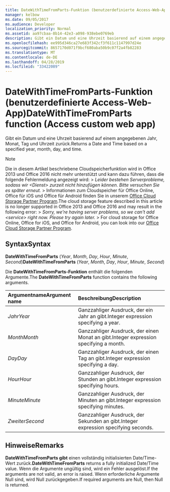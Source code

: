 ```yaml
---
title: DateWithTimeFromParts-Funktion (benutzerdefinierte Access-Web-App)
manager: kelbow
ms.date: 09/05/2017
ms.audience: Developer
localization_priority: Normal
ms.assetid: aa97cbaa-8b14-42e3-a098-938ebe0769eb
description: Gibt ein Datum und eine Uhrzeit basierend auf einem angegebenen Jahr, Monat, Tag und Uhrzeit zurück.
ms.openlocfilehash: ee995d346ca27e683f342cf3f611c1147997d24e
ms.sourcegitcommit: 8657170d071f9bcf680aba50b9c07f2a4fb82283
ms.translationtype: MT
ms.contentlocale: de-DE
ms.lasthandoff: 04/28/2019
ms.locfileid: "33422089"
---
```

# <a name="datewithtimefromparts-function-access-custom-web-app"></a><span data-ttu-id="d37a4-103">DateWithTimeFromParts-Funktion (benutzerdefinierte Access-Web-App)</span><span class="sxs-lookup"><span data-stu-id="d37a4-103">DateWithTimeFromParts function (Access custom web app)</span></span>

<span data-ttu-id="d37a4-104">Gibt ein Datum und eine Uhrzeit basierend auf einem angegebenen Jahr, Monat, Tag und Uhrzeit zurück.</span><span class="sxs-lookup"><span data-stu-id="d37a4-104">Returns a Date and Time based on a specified year, month, day, and time.</span></span>
  
> [!NOTE]
> <span data-ttu-id="d37a4-p101">Die in diesem Artikel beschriebene Cloudspeicherfunktion wird in Office 2013 und Office 2016 nicht mehr unterstützt und kann dazu führen, dass die folgende Fehlermeldung angezeigt wird: >  *Leider bestehen Serverprobleme, sodass wir \<Dienst\> zurzeit nicht hinzufügen können. Bitte versuchen Sie es später erneut.* > Informationen zum Cloudspeicher für Office Online, Office für iOS und Office für Android finden Sie in unserem [Office Cloud Storage Partner Program](https://dev.office.com/programs/officecloudstorage).</span><span class="sxs-lookup"><span data-stu-id="d37a4-p101">The cloud storage feature described in this article is no longer supported in Office 2013 and Office 2016 and may result in the following error: >  *Sorry, we're having server problems, so we can't add \<service\> right now. Please try again later.* > For cloud storage for Office Online, Office for iOS, and Office for Android, you can look into our [Office Cloud Storage Partner Program](https://dev.office.com/programs/officecloudstorage).</span></span> 
  
## <a name="syntax"></a><span data-ttu-id="d37a4-107">Syntax</span><span class="sxs-lookup"><span data-stu-id="d37a4-107">Syntax</span></span>

<span data-ttu-id="d37a4-108">**DateWithTimeFromParts** (*Year*, *Month*, *Day*, *Hour*, *Minute*, *Second*)</span><span class="sxs-lookup"><span data-stu-id="d37a4-108">**DateWithTimeFromParts** (*Year*, *Month*, *Day*, *Hour*, *Minute*, *Second*)</span></span> 
  
<span data-ttu-id="d37a4-109">Die **DateWithTimeFromParts-Funktion** enthält die folgenden Argumente.</span><span class="sxs-lookup"><span data-stu-id="d37a4-109">The **DateWithTimeFromParts** function contains the following arguments.</span></span> 
  
|<span data-ttu-id="d37a4-110">**Argumentname**</span><span class="sxs-lookup"><span data-stu-id="d37a4-110">**Argument name**</span></span>|<span data-ttu-id="d37a4-111">**Beschreibung**</span><span class="sxs-lookup"><span data-stu-id="d37a4-111">**Description**</span></span>|
|:-----|:-----|
| <span data-ttu-id="d37a4-112">*Jahr*</span><span class="sxs-lookup"><span data-stu-id="d37a4-112">*Year*</span></span>  <br/> |<span data-ttu-id="d37a4-113">Ganzzahliger Ausdruck, der ein Jahr an gibt.</span><span class="sxs-lookup"><span data-stu-id="d37a4-113">Integer expression specifying a year.</span></span>  <br/> |
| <span data-ttu-id="d37a4-114">*Month*</span><span class="sxs-lookup"><span data-stu-id="d37a4-114">*Month*</span></span>  <br/> |<span data-ttu-id="d37a4-115">Ganzzahliger Ausdruck, der einen Monat an gibt.</span><span class="sxs-lookup"><span data-stu-id="d37a4-115">Integer expression specifying a month.</span></span>  <br/> |
| <span data-ttu-id="d37a4-116">*Day*</span><span class="sxs-lookup"><span data-stu-id="d37a4-116">*Day*</span></span>  <br/> |<span data-ttu-id="d37a4-117">Ganzzahliger Ausdruck, der einen Tag an gibt.</span><span class="sxs-lookup"><span data-stu-id="d37a4-117">Integer expression specifying a day.</span></span>  <br/> |
| <span data-ttu-id="d37a4-118">*Hour*</span><span class="sxs-lookup"><span data-stu-id="d37a4-118">*Hour*</span></span>  <br/> |<span data-ttu-id="d37a4-119">Ganzzahliger Ausdruck, der Stunden an gibt.</span><span class="sxs-lookup"><span data-stu-id="d37a4-119">Integer expression specifying hours.</span></span>  <br/> |
| <span data-ttu-id="d37a4-120">*Minute*</span><span class="sxs-lookup"><span data-stu-id="d37a4-120">*Minute*</span></span>  <br/> |<span data-ttu-id="d37a4-121">Ganzzahliger Ausdruck, der Minuten an gibt.</span><span class="sxs-lookup"><span data-stu-id="d37a4-121">Integer expression specifying minutes.</span></span>  <br/> |
| <span data-ttu-id="d37a4-122">*Zweiter*</span><span class="sxs-lookup"><span data-stu-id="d37a4-122">*Second*</span></span>  <br/> |<span data-ttu-id="d37a4-123">Ganzzahliger Ausdruck, der Sekunden an gibt.</span><span class="sxs-lookup"><span data-stu-id="d37a4-123">Integer expression specifying seconds.</span></span>  <br/> |
   
## <a name="remarks"></a><span data-ttu-id="d37a4-124">Hinweise</span><span class="sxs-lookup"><span data-stu-id="d37a4-124">Remarks</span></span>

<span data-ttu-id="d37a4-125">**DateWithTimeFromParts gibt** einen vollständig initialisierten Date/Time-Wert zurück.</span><span class="sxs-lookup"><span data-stu-id="d37a4-125">**DateWithTimeFromParts** returns a fully initialized Date/Time value.</span></span> <span data-ttu-id="d37a4-126">Wenn die Argumente ungültig sind, wird ein Fehler ausgelöst.</span><span class="sxs-lookup"><span data-stu-id="d37a4-126">If the arguments are not valid, an error is raised.</span></span> <span data-ttu-id="d37a4-127">Wenn erforderliche Argumente Null sind, wird Null zurückgegeben.</span><span class="sxs-lookup"><span data-stu-id="d37a4-127">If required arguments are Null, then Null is returned.</span></span> 
  

